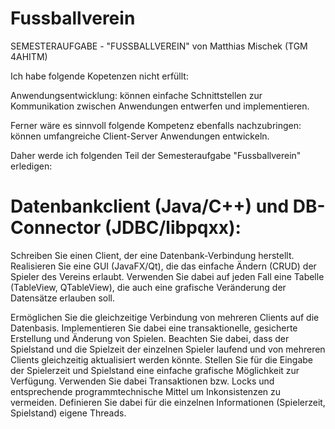 # Fussballverein
SEMESTERAUFGABE - "FUSSBALLVEREIN"
von Matthias Mischek (TGM 4AHITM)

Ich habe folgende Kopetenzen nicht erfüllt:

Anwendungsentwicklung: können einfache Schnittstellen zur Kommunikation zwischen Anwendungen entwerfen und implementieren.

Ferner wäre es sinnvoll folgende Kompetenz ebenfalls nachzubringen: können umfangreiche Client-Server Anwendungen entwickeln.


Daher werde ich folgenden Teil der Semesteraufgabe "Fussballverein" erledigen:


# Datenbankclient (Java/C++) und DB-Connector (JDBC/libpqxx):

Schreiben Sie einen Client, der eine Datenbank-Verbindung herstellt. Realisieren Sie eine GUI (JavaFX/Qt), die das einfache Ändern (CRUD) der Spieler des Vereins erlaubt. Verwenden Sie dabei auf jeden Fall eine Tabelle (TableView, QTableView), die auch eine grafische Veränderung der Datensätze erlauben soll.

Ermöglichen Sie die gleichzeitige Verbindung von mehreren Clients auf die Datenbasis. Implementieren Sie dabei eine transaktionelle, gesicherte Erstellung und Änderung von Spielen. Beachten Sie dabei, dass der Spielstand und die Spielzeit der einzelnen Spieler laufend und von mehreren Clients gleichzeitig aktualisiert werden könnte. Stellen Sie für die Eingabe der Spielerzeit und Spielstand eine einfache grafische Möglichkeit zur Verfügung. Verwenden Sie dabei Transaktionen bzw. Locks und entsprechende programmtechnische Mittel um Inkonsistenzen zu vermeiden. Definieren Sie dabei für die einzelnen Informationen (Spielerzeit, Spielstand) eigene Threads.
